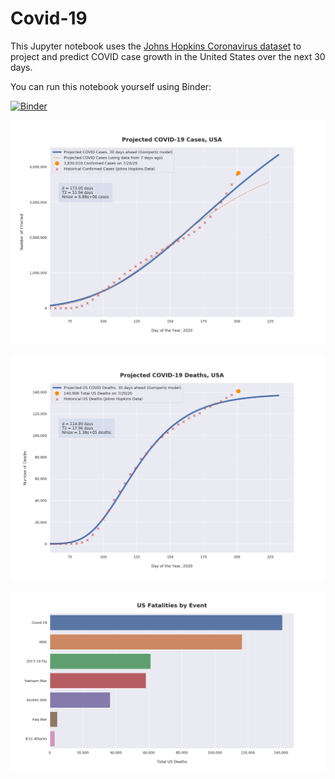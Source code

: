 # Covid-19

This Jupyter notebook uses the [Johns Hopkins Coronavirus dataset](https://github.com/CSSEGISandData/COVID-19/blob/master/README.md) to project and predict COVID case growth in the United States over the next 30 days.

You can run this notebook yourself using Binder:

[![Binder](https://mybinder.org/badge_logo.svg)](https://mybinder.org/v2/gh/bws428/covid-19/master?filepath=covid-projections.nbconvert.ipynb)

![Projected Cases plot](https://raw.githubusercontent.com/bws428/covid-19/master/charts/covid-7.20.20.png)

![Projected Deaths plot](https://raw.githubusercontent.com/bws428/covid-19/master/charts/covid-deaths-7.20.20.png)

![Casualties plot](https://raw.githubusercontent.com/bws428/covid-19/master/charts/casualties.png)

